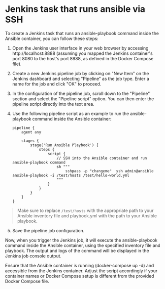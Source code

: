 # Jenkins task that runs ansible via SSH

To create a Jenkins task that runs an ansible-playbook command inside the Ansible container, you can follow these steps:

1. Open the Jenkins user interface in your web browser by accessing http://localhost:8888 (assuming you mapped the Jenkins container's port 8080 to the host's port 8888, as defined in the Docker Compose file).

2. Create a new Jenkins pipeline job by clicking on "New Item" on the Jenkins dashboard and selecting "Pipeline" as the job type. Enter a name for the job and click "OK" to proceed.

3. In the configuration of the pipeline job, scroll down to the "Pipeline" section and select the "Pipeline script" option. You can then enter the pipeline script directly into the text area.

4. Use the following pipeline script as an example to run the ansible-playbook command inside the Ansible container:

    ```
    pipeline {
        agent any

        stages {
            stage('Run Ansible Playbook') {
                steps {
                    script {
                        // SSH into the Ansible container and run ansible-playbook command
                        sh """
                            sshpass -p "changeme"  ssh admin@ansible ansible-playbook -i /test/hosts /test/hello-world.yml
                        """
                    }
                }
            }
        }
    }
    ```

  > Make sure to replace `/test/hosts` with the appropriate path to your Ansible inventory file and playbook.yml with the path to your Ansible playbook.

5. Save the pipeline job configuration.

Now, when you trigger the Jenkins job, it will execute the ansible-playbook command inside the Ansible container, using the specified inventory file and playbook. The output and logs of the command will be displayed in the Jenkins job console output.

Ensure that the Ansible container is running (docker-compose up -d) and accessible from the Jenkins container. Adjust the script accordingly if your container names or Docker Compose setup is different from the provided Docker Compose file.